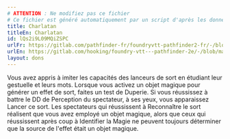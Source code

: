 ```yaml
---
# ATTENTION : Ne modifiez pas ce fichier
# Ce fichier est généré automatiquement par un script d'après les données du module Foundry VTT officiel et de sa traduction
title: Charlatan
titleEn: Charlatan
id: lQs2i9L09MQiZSPC
urlFr: https://gitlab.com/pathfinder-fr/foundryvtt-pathfinder2-fr/-/blob/master/data/feats/lQs2i9L09MQiZSPC.htm
urlEn: https://gitlab.com/hooking/foundry-vtt---pathfinder-2e/-/blob/master/packs/data/feats.db/charlatan.json
layout: dons
---
```

Vous avez appris à imiter les capacités des lanceurs de sort en étudiant leur gestuelle et leurs mots. Lorsque vous activez un objet magique pour générer un effet de sort, faites un test de Duperie. Si vous réussissez à battre le DD de Perception du spectateur, à ses yeux, vous apparaissez Lancer ce sort. Les spectateurs qui réussissent à Reconnaître le sort réalisent que vous avez employé un objet magique, alors que ceux qui réussissent après coup à Identifier la Magie ne peuvent toujours déterminer que la source de l'effet était un objet magique.
